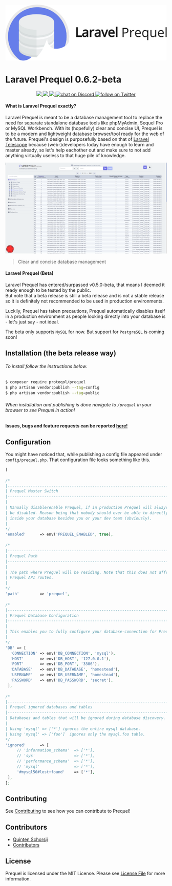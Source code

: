 
![Laravel Prequel](./assets/prequel.png)  
  
# Laravel Prequel 0.6.2-beta  
<p align="center">
	<a href="https://scrutinizer-ci.com/g/Protoqol/Prequel/?branch=master">
			<img src="https://scrutinizer-ci.com/g/Protoqol/Prequel/badges/quality-score.png?		b=master"/>	
	</a>
    <a href="https://github.com/protoqol/prequel/graphs/contributors" alt="Contributors">
        <img src="https://img.shields.io/github/contributors/protoqol/prequel.svg" />
     </a>
    <a href="https://github.com/badges/shields/pulse" alt="Activity">
        <img src="https://img.shields.io/github/commit-activity/m/badges/shields.svg" />
    </a>
    <a href="https://discord.gg/vZpwDVU">
        <img src="https://img.shields.io/discord/598160569660342327.svg?logo=discord"
            alt="chat on Discord">
     </a>
    <a href="https://twitter.com/intent/follow?screen_name=Protoqol_XYZ">
        <img src="https://img.shields.io/twitter/follow/Protoqol_XYZ.svg?label=%40Protoqol_XYZ&style=social"
            alt="follow on Twitter">
      </a>
</p>

#### What is Laravel Prequel exactly?  
Laravel Prequel is meant to be a database management tool to replace the need for separate standalone database tools like phpMyAdmin, Sequel Pro or MySQL Workbench. With its (hopefully) clear and concise UI, Prequel is to be a modern and lightweight database browser/tool ready for the web of the future. Prequel's design is purposefully based on that of [Laravel Telescope](https://github.com/laravel/telescope) because (web-)developers today have enough to learn and master already, so let's help eachother out and make sure to not add anything virtually useless to that huge pile of knowledge.   
  
![Prequel Screenshot](./assets/prequel_screenshot.png)  
> Clear and concise database management  
  
#### Laravel Prequel (Beta)  
Laravel Prequel has entered/surpassed v0.5.0-beta, that means I deemed it ready enough to be tested by the public.  
But note that a beta release is still a beta release and is not a stable release so it is definitely not recommended to be used in production environments.   
  
Luckily, Prequel has taken precautions, Prequel automatically disables itself in a production environment as people looking directly into your database is - let's just say - not ideal.  
  
The beta only supports `MySQL` for now. But support for `PostgreSQL` is coming soon!
  
## Installation (the beta release way)  
###### To install follow the instructions below.  
```bash  
$ composer require protoqol/prequel  
$ php artisan vendor:publish --tag=config  
$ php artisan vendor:publish --tag=public  
```  
###### When installation and publishing is done navigate to `/prequel` in your browser to see Prequel in action!  
  
#### Issues, bugs and feature requests can be reported [here!](https://github.com/Protoqol/Prequel/issues/new/choose)  

## Configuration
You might have noticed that, while publishing a config file appeared under `config/prequel.php`. 
That configuration file looks something like this.
```php
[  

/*  
|--------------------------------------------------------------------------  
| Prequel Master Switch  
|--------------------------------------------------------------------------  
|  
| Manually disable/enable Prequel, if in production Prequel will always  
| be disabled. Reason being that nobody should ever be able to directly look  
| inside your database besides you or your dev team (obviously).  
|  
*/
'enabled'      => env('PREQUEL_ENABLED', true),  
  
/*  
|--------------------------------------------------------------------------  
| Prequel Path  
|--------------------------------------------------------------------------  
|  
| The path where Prequel will be residing. Note that this does not affect  
| Prequel API routes.  
|  
*/
'path'         => 'prequel',  

/*  
|--------------------------------------------------------------------------  
| Prequel Database Configuration  
|--------------------------------------------------------------------------  
|  
| This enables you to fully configure your database-connection for Prequel.
|  
*/
'DB' => [  
  'CONNECTION' => env('DB_CONNECTION', 'mysql'),  
  'HOST' 	   => env('DB_HOST', '127.0.0.1'),  
  'PORT'       => env('DB_PORT', '3306'),  
  'DATABASE'   => env('DB_DATABASE', 'homestead'),  
  'USERNAME'   => env('DB_USERNAME', 'homestead'),  
  'PASSWORD'   => env('DB_PASSWORD', 'secret'),  
 ],  
 
/*  
|--------------------------------------------------------------------------  
| Prequel ignored databases and tables  
|--------------------------------------------------------------------------  
| Databases and tables that will be ignored during database discovery.
|
| Using 'mysql' => ['*'] ignores the entire mysql database.
| Using 'mysql' => ['foo']  ignores only the mysql.foo table.
*/
'ignored'      => [  
	 // 'information_schema'  => ['*'],  
	 // 'sys'                 => ['*'],
	 // 'performance_schema'  => ['*'], 
	 // 'mysql'               => ['*'],
	 '#mysql50#lost+found'    => ['*'],  
 ],
];
```
  
## Contributing  
  
See [Contributing](CONTRIBUTING.md) to see how you can contribute to Prequel!   
  
  
## Contributors  
- [Quinten Schorsij](https://github.com/QuintenJustus)  
- [Contributors](https://github.com/Protoqol/Prequel/graphs/contributors)  
  
## License  
  
Prequel is licensed under the MIT License. Please see [License File](LICENSE) for more information.
